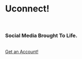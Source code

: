 <!DOCTYPE html> 

<html>

<head> 
<title> Uconnect! </title> 
</head>
<body>
<h1>Uconnect!</h1>
<br> 
<h3> Social Media Brought To Life. </h3> 
<br>
<a href="https://mohammedshifan2007.wixsite.com/mysite-4"> Get an Account!</a>










</body> 
</html>



